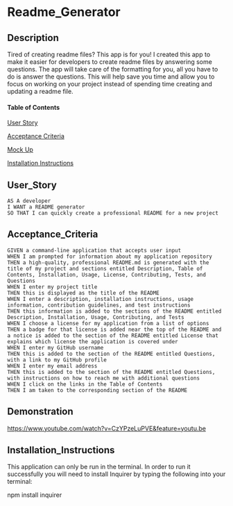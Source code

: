 # Readme_Generator


## Description 

Tired of creating readme files? This app is for you! I created this app to make it easier for developers to create readme files by answering some questions. The app will take care of the formatting for you, all you have to do is answer the questions. This will help save you time and allow you to focus on working on your project instead of spending time creating and updating a readme file.



#### Table of Contents

[User Story](#User_Story)  

[Acceptance Criteria](#Acceptance_Criteria)

[Mock Up](#Mock-Up)  

[Installation Instructions](#Installation_Instructions)  


## User_Story

```
AS A developer
I WANT a README generator
SO THAT I can quickly create a professional README for a new project
```

## Acceptance_Criteria

```
GIVEN a command-line application that accepts user input
WHEN I am prompted for information about my application repository
THEN a high-quality, professional README.md is generated with the title of my project and sections entitled Description, Table of Contents, Installation, Usage, License, Contributing, Tests, and Questions
WHEN I enter my project title
THEN this is displayed as the title of the README
WHEN I enter a description, installation instructions, usage information, contribution guidelines, and test instructions
THEN this information is added to the sections of the README entitled Description, Installation, Usage, Contributing, and Tests
WHEN I choose a license for my application from a list of options
THEN a badge for that license is added near the top of the README and a notice is added to the section of the README entitled License that explains which license the application is covered under
WHEN I enter my GitHub username
THEN this is added to the section of the README entitled Questions, with a link to my GitHub profile
WHEN I enter my email address
THEN this is added to the section of the README entitled Questions, with instructions on how to reach me with additional questions
WHEN I click on the links in the Table of Contents
THEN I am taken to the corresponding section of the README
```

## Demonstration

https://www.youtube.com/watch?v=CzYPzeLuPVE&feature=youtu.be

## Installation_Instructions

This application can only be run in the terminal. In order to run it successfully you will need to install Inquirer by typing the following into your terminal:

npm install inquirer





